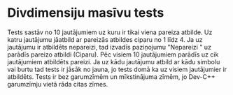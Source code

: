 # Divdimensiju masīvu tests
Tests sastāv no 10 jautājumiem uz kuru ir tikai viena pareiza atbilde.
Uz katru jautājumu jāatbild ar pareizās atbildes ciparu no 1 līdz 4.
Ja uz jautājumu ir atbildēts nepareizi, tad izvadīs paziņojumu "Nepareizi " uz parādīs pareizo atbildi (Ciparu).
Pēc visiem 10 jautājumiem parādīs uz cik jautājumiem atbildēts pareizi.
Ja uz kādu jautājumu atbild ar kādu simbolu vai burtu tad tests ir jāsāk no jauna, jo tests domā ka uz visiem jautājumier ir atbildēts.
Tests ir bez garumzīmēm un mīkstinājuma zīmēm, jo Dev-C++ garumzīmju vietā rāda citas zīmes.
